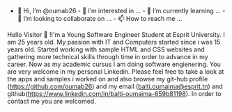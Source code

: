 - 👋 Hi, I’m @oumab26 - 👀 I’m interested in ... - 🌱 I’m currently learning ... - 💞️ I’m looking to collaborate on ... - 📫 How to reach me ...


Hello Visitor 🙂 !I'm a Young Software Engineer Student at Esprit University. I am 25 years old. My passion with IT and Computers started since i was 15 years old. Started working with sample HTML and CSS websites and gathering more technical skills through time in order to advance in my career. Now as my academic cursus I am doing software engienering. You are very welcome in my personal Linkedin. Please feel free to take a look at the apps and samples i worked on and also browse my git-hub profile (https://github.com/oumab26) and my email (balti.oumaima@esprit.tn) and github(https://www.linkedin.com/in/balti-oumaima-659b81198). In order to contact me you are welcomed.
